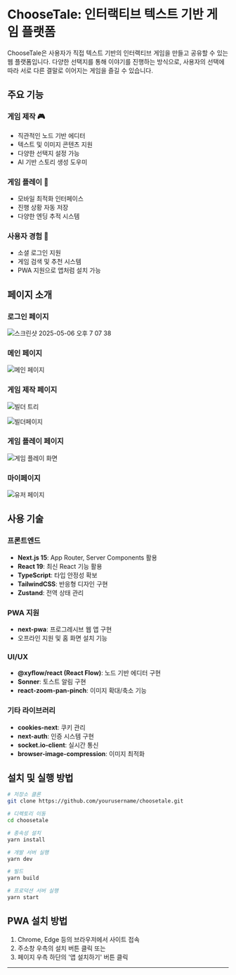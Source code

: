 # ChooseTale: 인터랙티브 텍스트 기반 게임 플랫폼

ChooseTale은 사용자가 직접 텍스트 기반의 인터랙티브 게임을 만들고 공유할 수 있는 웹 플랫폼입니다. 다양한 선택지를 통해 이야기를 진행하는 방식으로, 사용자의 선택에 따라 서로 다른 결말로 이어지는 게임을 즐길 수 있습니다.

## 주요 기능

### 게임 제작 🎮

- 직관적인 노드 기반 에디터
- 텍스트 및 이미지 콘텐츠 지원
- 다양한 선택지 설정 가능
- AI 기반 스토리 생성 도우미

### 게임 플레이 🎯

- 모바일 최적화 인터페이스
- 진행 상황 자동 저장
- 다양한 엔딩 추적 시스템

### 사용자 경험 👥

- 소셜 로그인 지원
- 게임 검색 및 추천 시스템
- PWA 지원으로 앱처럼 설치 가능

## 페이지 소개

### 로그인 페이지
![스크린샷 2025-05-06 오후 7 07 38](https://github.com/user-attachments/assets/f104f67d-deed-42da-82a4-ee2b22e6cb03)



### 메인 페이지
![메인 페이지](https://github.com/user-attachments/assets/287e3adb-d348-4a67-9262-2a10821809cd)



### 게임 제작 페이지
![빌더 트리](https://github.com/user-attachments/assets/a8ad70eb-2b45-48a0-bd9a-46019847c861)

![빌더페이지](https://github.com/user-attachments/assets/f7eba852-17c2-41b9-8406-eebfe7782295)

### 게임 플레이 페이지
![게임 플레이 화면](https://github.com/user-attachments/assets/e6e250fa-708b-4e27-869a-eaea74b77f1a)

### 마이페이지
![유저 페이지](https://github.com/user-attachments/assets/27ae7c82-3154-4ed7-970c-888d103dfca5)



## 사용 기술

### 프론트엔드

- **Next.js 15**: App Router, Server Components 활용
- **React 19**: 최신 React 기능 활용
- **TypeScript**: 타입 안정성 확보
- **TailwindCSS**: 반응형 디자인 구현
- **Zustand**: 전역 상태 관리

### PWA 지원

- **next-pwa**: 프로그레시브 웹 앱 구현
- 오프라인 지원 및 홈 화면 설치 기능

### UI/UX

- **@xyflow/react (React Flow)**: 노드 기반 에디터 구현
- **Sonner**: 토스트 알림 구현
- **react-zoom-pan-pinch**: 이미지 확대/축소 기능

### 기타 라이브러리

- **cookies-next**: 쿠키 관리
- **next-auth**: 인증 시스템 구현
- **socket.io-client**: 실시간 통신
- **browser-image-compression**: 이미지 최적화

## 설치 및 실행 방법

```bash
# 저장소 클론
git clone https://github.com/yourusername/choosetale.git

# 디렉토리 이동
cd choosetale

# 종속성 설치
yarn install

# 개발 서버 실행
yarn dev

# 빌드
yarn build

# 프로덕션 서버 실행
yarn start
```

## PWA 설치 방법

1. Chrome, Edge 등의 브라우저에서 사이트 접속
2. 주소창 우측의 설치 버튼 클릭 또는
3. 페이지 우측 하단의 '앱 설치하기' 버튼 클릭

---
